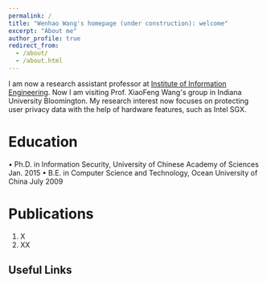 ```yaml
---
permalink: /
title: "Wenhao Wang's homepage (under construction): welcome"
excerpt: "About me"
author_profile: true
redirect_from: 
  - /about/
  - /about.html
---
```


I am now a research assistant professor at [Institute of Information Engineering](http://www.iie.ac.cn/). Now I am visiting Prof. XiaoFeng Wang's group in Indiana University Bloomington. My research interest now focuses on protecting user privacy data with the help of hardware features, such as Intel SGX. 

Education
======
•	Ph.D. in Information Security, University of Chinese Academy of Sciences                    Jan. 2015
•	B.E. in Computer Science and Technology, Ocean University of China                          July 2009

Publications
======
1. X
1. XX

Useful Links
------
